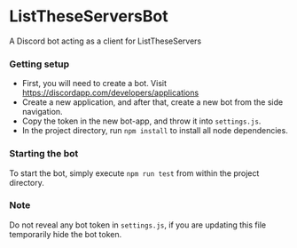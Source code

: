# ListTheseServersBot
A Discord bot acting as a client for ListTheseServers


### Getting setup
* First, you will need to create a bot. Visit https://discordapp.com/developers/applications
* Create a new application, and after that, create a new bot from the side navigation.
* Copy the token in the new bot-app, and throw it into `settings.js`.
* In the project directory, run `npm install` to install all node dependencies.


### Starting the bot
To start the bot, simply execute `npm run test` from within the project directory.


### **Note**
Do not reveal any bot token in `settings.js`, if you are updating this file temporarily hide the bot token.